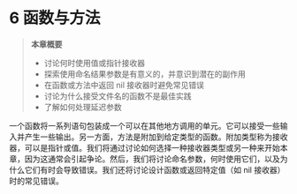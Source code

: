 # 6 函数与方法

> **本章概要**
> * 讨论何时使用值或指针接收器
> * 探索使用命名结果参数是有意义的，并意识到潜在的副作用
> * 在函数或方法中返回 nil 接收器时避免常见错误
> * 讨论为什么接受文件名的函数不是最佳实践
> * 了解如何处理延迟参数

一个函数将一系列语句包装成一个可以在其他地方调用的单元。它可以接受一些输入并产生一些输出。另一方面，方法是附加到给定类型的函数。附加类型称为接收器，可以是指针或值。我们将通过讨论如何选择一种接收器类型或另一种来开始本章，因为这通常会引起争论。然后，我们将讨论命名参数，何时使用它们，以及为什么它们有时会导致错误。我们还将讨论设计函数或返回特定值（如 nil 接收器）时的常见错误。


